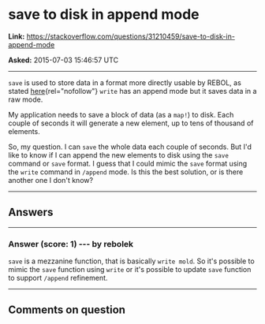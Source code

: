 # save to disk in append mode

**Link:**
<https://stackoverflow.com/questions/31210459/save-to-disk-in-append-mode>

**Asked:** 2015-07-03 15:46:57 UTC

------------------------------------------------------------------------

`save` is used to store data in a format more directly usable by REBOL,
as stated
[here](http://learnrebol.com/rebol3_book.html#section-13){rel="nofollow"}
`write` has an append mode but it saves data in a raw mode.

My application needs to save a block of data (as a `map!`) to disk. Each
couple of seconds it will generate a new element, up to tens of thousand
of elements.

So, my question. I can `save` the whole data each couple of seconds. But
I\'d like to know if I can append the new elements to disk using the
`save` command or `save` format. I guess that I could mimic the `save`
format using the `write` command in `/append` mode. Is this the best
solution, or is there another one I don\'t know?

------------------------------------------------------------------------

## Answers

------------------------------------------------------------------------

### Answer (score: 1) --- by rebolek

`save` is a mezzanine function, that is basically `write mold`. So it\'s
possible to mimic the `save` function using `write` or it\'s possible to
update `save` function to support `/append` refinement.

------------------------------------------------------------------------

## Comments on question
